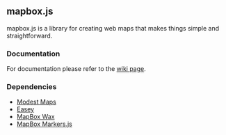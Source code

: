 ## mapbox.js

mapbox.js is a library for creating web maps that makes things simple and straightforward.

### Documentation

For documentation please refer to the [wiki page](https://github.com/mapbox/mapbox.js/wiki).

### Dependencies

* [Modest Maps](http://modestmaps.com/)
* [Easey](http://mapbox.com/easey/)
* [MapBox Wax](http://mapbox.com/wax/)
* [MapBox Markers.js](http://mapbox.com/markers.js/)
